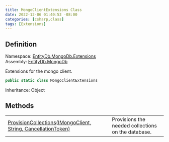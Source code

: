 ```yaml
---
title: MongoClientExtensions Class
date: 2022-12-06 01:40:53 -08:00
categories: [csharp,class]
tags: [Extensions]
---
```


## Definition
Namespace: <a href='/posts/csharp.namespace.entitydb.mongodb.extensions/'>EntityDb.MongoDb.Extensions</a><br />
Assembly: <a href='/posts/csharp.assembly.entitydb.mongodb/'>EntityDb.MongoDb</a><br />

Extensions for the mongo client.

```cs
public static class MongoClientExtensions
```
Inheritance: Object
## Methods
<table><tr><td><!--/posts/csharp.notimplemented.entitydb.mongodb.extensions.mongoclientextensions.provisioncollections/--><a href='#'>ProvisionCollections(IMongoClient, String, CancellationToken)</a></td><td>
Provisions the needed collections on the database.
</td></tr></table>
